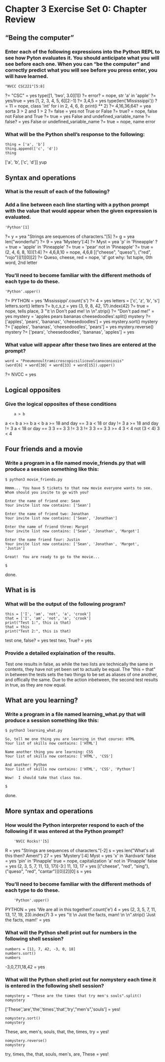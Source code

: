 # Chapter 3 Exercise Set 0: Chapter Review

## “Being the computer”

### Enter each of the following expressions into the Python REPL to see how Pyton evaluates it. You should anticipate what you will see before each one. When you can “be the computer” and correctly predict what you will see before you press enter, you will have learned.

    "NVCC CSC221"[5:8]
?= "CSC" = yes
    type([1, 'two', 3.0][1])
?= error? = nope, str
    'a' in 'apple'
?= yes/true = yes
    [1, 2, 3, 4, 5, 6][2:-1]
?= 3,4,5 = yes
    type(len('Mississippi'))
?= 11 = nope, class 'int'
    for i in 2, 4, 6, 8:
        print(i ** 2)
?= 4,16,36,64? = yea sorta
    3 > 2 and 1 > 2
?= false = yes
    not True or False
?= true? = nope, false
    not False and True
?= true = yes
    False and undefined_variable_name
?= false? = yes
    False or undefined_variable_name
?= true = nope, name error
### What will be the Python shell’s response to the following:

    thing = ['a', 'b']
    thing.append(['c', 'd'])
    thing

['a', 'b', ['c', 'd']]
yup

## Syntax and operations

### What is the result of each of the following?

###    Add a line between each line starting with a python prompt with the value that would appear when the given expression is evaluated.

    'Python'[1]
?= y = yea
    "Strings are sequences of characters."[5]
?= g = yea
    len("wonderful")
?= 9 = yea
    'Mystery'[:4]
?= Myst = yea
    'p' in 'Pineapple'
?= true =
    'apple' in 'Pineapple'
?= true = 
    'pear' not in 'Pineapple'
?= true = 
    (2, 4, 6, 8, 10)[1:4]
?= 4,6,8,10 = nope, 4,6,8
    [("cheese", "queso"), ("red", "rojo")][1][0][2]
?= Queso, cheese, red = nope, 'd'
got why: 1st tuple, 0th word, 2nd letter
### You’ll need to become familiar with the different methods of each type to do these.

    'Python'.upper()
?= PYTHON = yes
    'Mississippi'.count('s')
?= 4 = yes
    letters = ['c', 'z', 'b', 's']
    letters.sort()
    letters
?= b,c,s,z = yes
    (3, 9, 8, 42, 17).index(42)
?= true = nope, tells place, 3
    "\t   \n     Don't pad me!   \n   \n".strip()
?= "Don't pad me!" = yes
    mystery = 'apples pears bananas cheesedoodles'.split()
    mystery
?= ['apples', 'pears', 'bananas', 'cheesedoodles'] = yes
    mystery.sort()
    mystery
?= ['apples', 'bananas', 'cheesedoodles', 'pears'] = yes
    mystery.reverse()
    mystery
?= ['pears', 'cheesedoodles', 'bananas', 'apples'] = yes
### What value will appear after these two lines are entered at the prompt?

    word = "Pneumonoultramicroscopicsilicovolcanoconiosis"
    (word[6] + word[30] + word[33] + word[15]).upper()
?= NVCC = yes

## Logical opposites

### Give the logical opposites of these conditions

        a > b
a <= b
        a >= b
a < b
        a >= 18 and day == 3
a < 18 or day != 3
        a >= 18 and day != 3
a < 18 or day == 3
        3 == 3
3 != 3
        3 != 3
3 == 3
        3 >= 4
3 < 4
        not (3 < 4)
3 < 4

## Four friends and a movie

###  Write a program in a file named movie_friends.py that will produce a session something like this:

    $ python3 movie_friends.py

    Hmmm... You have 5 tickets to that new movie everyone wants to see.
    Whom should you invite to go with you?

    Enter the name of friend one: Sean
    Your invite list now contains: ['Sean']

    Enter the name of friend two: Jonathan
    Your invite list now contains: ['Sean', 'Jonathan']

    Enter the name of friend three: Margot
    Your invite list now contains: ['Sean', 'Jonathan', 'Margot']

    Enter the name friend four: Justin
    Your invite list now contains: ['Sean', 'Jonathan', 'Margot', 'Justin']

    Great!  You are ready to go to the movie...

    $

done.

## What is is

###  What will be the output of the following program?

    this = ['I', 'am', 'not', 'a', 'crook']
    that = ['I', 'am', 'not', 'a', 'crook']
    print("Test 1:", this is that)
    that = this
    print("Test 2:", this is that)

test one, false? = yes
test two, True? = yes
### Provide a detailed explaination of the results.
Test one results in false, as while the two lists are technically the same in contents, they have not yet been set to actually be equal. 
The "this = that" in between the tests sets the two things to be set as aliases of one another, and offically the same.
Due to the action inbetween, the second test results in true, as they are now equal. 

## What are you learning?

###  Write a program in a file named learning_what.py that will produce a session something like this:

    $ python3 learning_what.py

    So, tell me one thing you are learning in that course: HTML
    Your list of skills now contains: ['HTML']

    Name another thing you are learning: CSS
    Your list of skills now contains: ['HTML', 'CSS']

    And another: Python
    Your list of skills now contains: ['HTML', 'CSS', 'Python']

    Wow!  I should take that class too.

    $

done.

## More syntax and operations

### How would the Python interpreter respond to each of the following if it was entered at the Python prompt?

        'NVCC Rocks!'[5]
R = yes
        "Strings are sequences of characters."[-2]
s = yes
        len("What's all this then? Amen!")
27 = yes
        'Mystery'[:4]
Myst = yes
        'x' in 'Aardvark'
false = yes
        'pin' in 'Pinapple'
true = nope, capitalization
        'a' not in 'Pinapple'
false = yes
        (2, 3, 5, 7, 11, 13, 17)[-3:]
11, 13, 17 = yes
        [("cheese", "red", "sing"), ("queso", "red", "cantar")][0][2][0]
s = yes

### You’ll need to become familiar with the different methods of each type to do these.

        'Python'.upper()
PYTHON = yes
        'We are all in this together!'.count('e')
4 = yes
        (2, 3, 5, 7, 11, 13, 17, 19, 23).index(7)
3 = yes
        "\t   \n     Just the facts, mam!   \n   \n".strip()
'Just the facts, mam!' = yes
###  What will the Python shell print out for numbers in the following shell session?

    numbers = [11, 7, 42, -3, 0, 18]
    numbers.sort()
    numbers

-3,0,7,11,18,42 = yes

### What will the Python shell print out for nomystery each time it is entered in the following shell session?

    nomystery = "These are the times that try men's souls".split()
    nomystery
['These','are','the','times','that','try',"men's",'souls'] = yes!

    nomystery.sort()
    nomystery
These, are, men's, souls, that, the, times, try = yes!

    nomystery.reverse()
    nomystery
try, times, the, that, souls, men's, are, These = yes!


